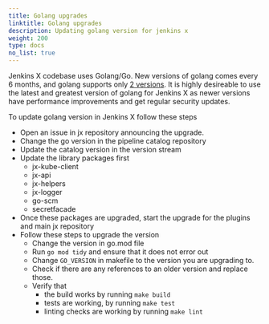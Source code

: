 ```yaml
---
title: Golang upgrades
linktitle: Golang upgrades
description: Updating golang version for jenkins x
weight: 200
type: docs
no_list: true
---
```


Jenkins X codebase uses Golang/Go.
New versions of golang comes every 6 months, and golang supports only [2 versions](https://endoflife.date/go).
It is highly desireable to use the latest and greatest version of golang for Jenkins X as newer versions have performance improvements and get regular security updates.

To update golang version in Jenkins X follow these steps

- Open an issue in jx repository announcing the upgrade.
- Change the go version in the pipeline catalog repository
- Update the catalog version in the version stream
- Update the library packages first
  - jx-kube-client
  - jx-api
  - jx-helpers
  - jx-logger
  - go-scm
  - secretfacade
- Once these packages are upgraded, start the upgrade for the plugins and main jx repository
- Follow these steps to upgrade the version
  - Change the version in go.mod file
  - Run `go mod tidy` and ensure that it does not error out
  - Change `GO_VERSION` in makefile to the version you are upgrading to.
  - Check if there are any references to an older version and replace those.
  - Verify that
    - the build works by running `make build`
    - tests are working, by running `make test`
    - linting checks are working by running `make lint`

